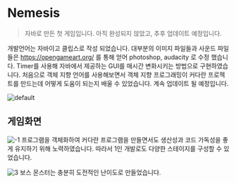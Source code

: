 # Nemesis
> 자바로 만든 첫 게임입니다. 아직 완성되지 않았고, 추후 업데이트 예정입니다.

개발언어는 자바이고 클립스로 작성 되었습니다. 
대부분의 이미지 파일들과 사운드 파일들은 https://opengameart.org/ 를 통해 얻어 photoshop, audacity 로 수정 했습니다.
Timer를 사용해 자바에서 제공하는 GUI를 매시간 변화시키는 방법으로 구현하였습니다.
처음으로 객체 지향 언어를 사용해보면서 객체 지향 프로그래밍이 커다란 프로젝트를 만드는데 어떻게 도움이 되는지 배울 수 있었습니다.
계속 업데이트 될 예정입니다.

![default](https://user-images.githubusercontent.com/41939474/47992570-96d4ac00-e130-11e8-832e-1b876978a7f3.JPG)

## 게임화면

![-1](https://user-images.githubusercontent.com/41939474/47993125-0ac38400-e132-11e8-8bc1-2f6853261456.jpg)
프로그램을 객체화하여 커다란 프로그램을 만들면서도 생산성과 코드 가독성을 좋게 유지하기 위해 노력하였습니다.
따라서 1인 개발로도 다양한 스테이지를 구성할 수 있었습니다.

![3](https://user-images.githubusercontent.com/41939474/47992751-0b0f4f80-e131-11e8-8563-2cf0959c2108.JPG)
보스 몬스터는 충분히 도전적인 난이도로 만들었습니다.
